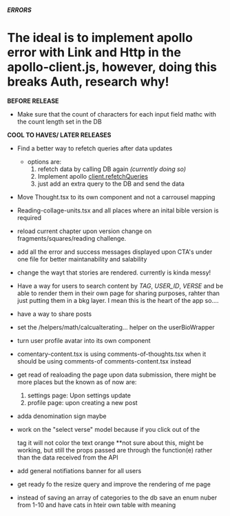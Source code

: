 **_ERRORS_**

# The ideal is to implement apollo error with Link and Http in the apollo-client.js, however, doing this breaks Auth, research why!

**BEFORE RELEASE**

-  Make sure that the count of characters for each input field mathc with the count length set in the DB

**COOL TO HAVES/ LATER RELEASES**

-  Find a better way to refetch queries after data updates

   -  options are:
      1. refetch data by calling DB again _(currently doing so)_
      2. Implement apollo [client.refetchQueries](https://www.apollographql.com/docs/react/data/refetching/)
      3. just add an extra query to the DB and send the data

-  Move Thought.tsx to its own component and not a carrousel mapping

-  Reading-collage-units.tsx and all places where an inital bible version is required

-  reload current chapter upon version change on fragments/squares/reading challenge.

-  add all the error and success messages displayed upon CTA's under one file
   for better maintanability and salability

-  change the wayt that stories are rendered. currently is kinda messy!

-  Have a way for users to search content by _TAG_, _USER_ID_, _VERSE_ and be able to render them in their own page for sharing purposes, rahter than just putting them in a bkg layer. I mean this is the heart of the app so....

-  have a way to share posts

-  set the /helpers/math/calcualterating... helper on the userBioWrapper

-  turn user profile avatar into its own component

-  comentary-content.tsx is using comments-of-thoughts.tsx when it should be using comments-of comments-content.tsx instead

-  get read of realoading the page upon data submission, there might be more places but the known as of now are:

   1. settings page: Upon settings update
   2. profile page: upon creating a new post

-  adda denomination sign maybe

-  work on the "select verse" model because if you click out of the <p></p> tag it will not color the text orange \*\*not sure about this, might be working, but still the props passed are through the function(e) rather than the data received from the API

-  add general notifiations banner for all users

-  get ready fo the resize query and improve the rendering of me page

-  instead of saving an array of categories to the db save an enum nuber from 1-10 and have cats in hteir own table with meaning
